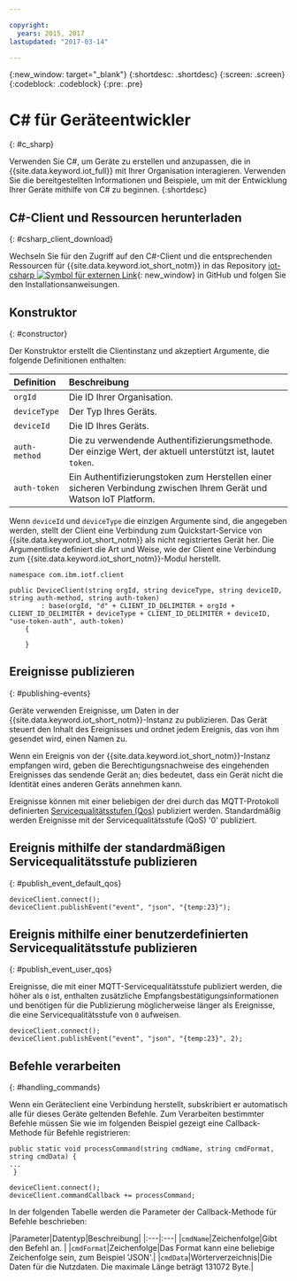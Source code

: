```yaml
---

copyright:
  years: 2015, 2017
lastupdated: "2017-03-14"

---
```


{:new_window: target="_blank"}
{:shortdesc: .shortdesc}
{:screen: .screen}
{:codeblock: .codeblock}
{:pre: .pre}


# C# für Geräteentwickler
{: #c_sharp}

Verwenden Sie C#, um Geräte zu erstellen und anzupassen, die in {{site.data.keyword.iot_full}} mit Ihrer Organisation interagieren. Verwenden Sie die bereitgestellten Informationen und Beispiele, um mit der Entwicklung Ihrer Geräte mithilfe von C# zu beginnen.
{:shortdesc}

## C#-Client und Ressourcen herunterladen
{: #csharp_client_download}

Wechseln Sie für den Zugriff auf den C#-Client und die entsprechenden Ressourcen für {{site.data.keyword.iot_short_notm}} in das Repository [iot-csharp ![Symbol für externen Link](../../../../icons/launch-glyph.svg "Symbol für externen Link")](https://github.com/ibm-watson-iot/iot-csharp){: new_window} in GitHub und folgen Sie den Installationsanweisungen.


## Konstruktor
{: #constructor}

Der Konstruktor erstellt die Clientinstanz und akzeptiert Argumente, die folgende Definitionen enthalten:

|Definition |Beschreibung |
|:---|:---|
|`orgId`|Die ID Ihrer Organisation.|
|`deviceType`|Der Typ Ihres Geräts.|
|`deviceId` |Die ID Ihres Geräts.|
|`auth-method`   |Die zu verwendende Authentifizierungsmethode. Der einzige Wert, der aktuell unterstützt ist, lautet `token`.|
|`auth-token`   |Ein Authentifizierungstoken zum Herstellen einer sicheren Verbindung zwischen Ihrem Gerät und Watson IoT Platform.|


Wenn `deviceId` und `deviceType` die einzigen Argumente sind, die angegeben werden, stellt der Client eine Verbindung zum Quickstart-Service von {{site.data.keyword.iot_short_notm}} als nicht registriertes Gerät her. Die Argumentliste definiert die Art und Weise, wie der Client eine Verbindung zum {{site.data.keyword.iot_short_notm}}-Modul herstellt.


```
namespace com.ibm.iotf.client

public DeviceClient(string orgId, string deviceType, string deviceID, string auth-method, string auth-token)
        : base(orgId, "d" + CLIENT_ID_DELIMITER + orgId + CLIENT_ID_DELIMITER + deviceType + CLIENT_ID_DELIMITER + deviceID, "use-token-auth", auth-token)
    {

    }
```

## Ereignisse publizieren
{: #publishing-events}

Geräte verwenden Ereignisse, um Daten in der {{site.data.keyword.iot_short_notm}}-Instanz zu publizieren. Das Gerät steuert den Inhalt des Ereignisses und ordnet jedem Ereignis, das von ihm gesendet wird, einen Namen zu.

Wenn ein Ereignis von der {{site.data.keyword.iot_short_notm}}-Instanz empfangen wird, geben die Berechtigungsnachweise des eingehenden Ereignisses das sendende Gerät an; dies bedeutet, dass ein Gerät nicht die Identität eines anderen Geräts annehmen kann.

Ereignisse können mit einer beliebigen der drei durch das MQTT-Protokoll definierten [Servicequalitätsstufen (Qos)](../mqtt.html#managed-devices) publiziert werden. Standardmäßig werden Ereignisse mit der Servicequalitätsstufe (QoS) '0' publiziert.


## Ereignis mithilfe der standardmäßigen Servicequalitätsstufe publizieren
{: #publish_event_default_qos}

```
deviceClient.connect();
deviceClient.publishEvent("event", "json", "{temp:23}");
```


## Ereignis mithilfe einer benutzerdefinierten Servicequalitätsstufe publizieren
{: #publish_event_user_qos}

Ereignisse, die mit einer MQTT-Servicequalitätsstufe publiziert werden, die höher als `0` ist, enthalten zusätzliche Empfangsbestätigungsinformationen und benötigen für die Publizierung möglicherweise länger als Ereignisse, die eine Servicequalitätsstufe von `0` aufweisen.


```
deviceClient.connect();
deviceClient.publishEvent("event", "json", "{temp:23}", 2);
```

## Befehle verarbeiten
{: #handling_commands}

Wenn ein Geräteclient eine Verbindung herstellt, subskribiert er automatisch alle für dieses Geräte geltenden Befehle. Zum Verarbeiten bestimmter Befehle müssen Sie wie im folgenden Beispiel gezeigt eine Callback-Methode für Befehle registrieren:

```
public static void processCommand(string cmdName, string cmdFormat, string cmdData) {
...
 }
```

```
deviceClient.connect();
deviceClient.commandCallback += processCommand;
```
In der folgenden Tabelle werden die Parameter der Callback-Methode für Befehle beschrieben:

|Parameter|Datentyp|Beschreibung|
|:---|:---|
|`cmdName`|Zeichenfolge|Gibt den Befehl an. |
|`cmdFormat`|Zeichenfolge|Das Format kann eine beliebige Zeichenfolge sein, zum Beispiel 'JSON'.|
|`cmdData`|Wörterverzeichnis|Die Daten für die Nutzdaten. Die maximale Länge beträgt 131072 Byte.|
